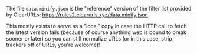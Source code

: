 The file `data.minify.json` is the "reference" version of the filter list provided by ClearURLs: https://rules2.clearurls.xyz/data.minify.json.

This mostly exists to serve as a "local" copy in case the HTTP call to fetch the latest version fails (because of course anything web is bound to break sooner or later) so you can still normalize URLs (or in this case, strip trackers off of URLs, you're welcome)!
